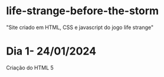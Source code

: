 # life-strange-before-the-storm
"Site criado em HTML, CSS e javascript do jogo life strange"
# Dia 1- 24/01/2024
Criação do HTML 5
